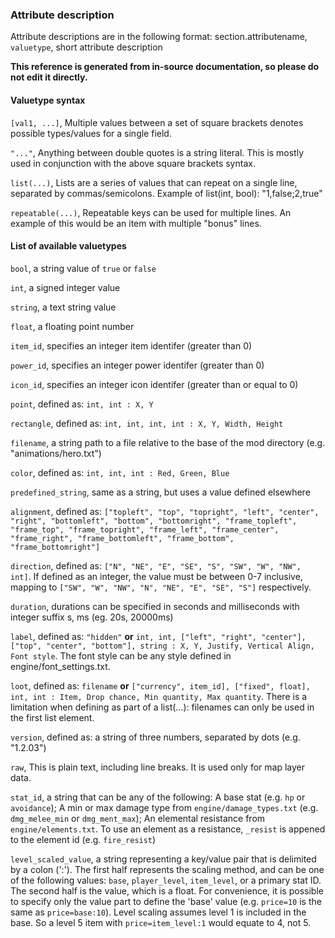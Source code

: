 ### Attribute description
Attribute descriptions are in the following format: section.attributename, `valuetype`, short attribute description

**This reference is generated from in-source documentation, so please do not edit it directly.**

#### Valuetype syntax

`[val1, ...]`, Multiple values between a set of square brackets denotes possible types/values for a single field.

`"..."`, Anything between double quotes is a string literal. This is mostly used in conjunction with the above square brackets syntax.

`list(...)`, Lists are a series of values that can repeat on a single line, separated by commas/semicolons. Example of list(int, bool): "1,false;2,true"

`repeatable(...)`, Repeatable keys can be used for multiple lines. An example of this would be an item with multiple "bonus" lines.

#### List of available valuetypes

`bool`, a string value of `true` or `false`

`int`, a signed integer value

`string`, a text string value

`float`, a floating point number

`item_id`, specifies an integer item identifer (greater than 0)

`power_id`, specifies an integer power identifer (greater than 0)

`icon_id`, specifies an integer icon identifer (greater than or equal to 0)

`point`, defined as: `int, int : X, Y`

`rectangle`, defined as: `int, int, int, int : X, Y, Width, Height`

`filename`, a string path to a file relative to the base of the mod directory (e.g. "animations/hero.txt")

`color`, defined as: `int, int, int : Red, Green, Blue`

`predefined_string`, same as a string, but uses a value defined elsewhere

`alignment`, defined as: `["topleft", "top", "topright", "left", "center", "right", "bottomleft", "bottom", "bottomright", "frame_topleft", "frame_top", "frame_topright", "frame_left", "frame_center", "frame_right", "frame_bottomleft", "frame_bottom", "frame_bottomright"]`

`direction`, defined as: `["N", "NE", "E", "SE", "S", "SW", "W", "NW", int]`. If defined as an integer, the value must be between 0-7 inclusive, mapping to `["SW", "W", "NW", "N", "NE", "E", "SE", "S"]` respectively.

`duration`, durations can be specified in seconds and milliseconds with integer suffix s, ms (eg. 20s, 20000ms)

`label`, defined as: `"hidden"` **or** `int, int, ["left", "right", "center"], ["top", "center", "bottom"], string : X, Y, Justify, Vertical Align, Font style`. The font style can be any style defined in engine/font\_settings.txt.

`loot`, defined as: `filename` **or** `["currency", item_id], ["fixed", float], int, int : Item, Drop chance, Min quantity, Max quantity`. There is a limitation when defining as part of a list(...): filenames can only be used in the first list element.

`version`, defined as: a string of three numbers, separated by dots (e.g. "1.2.03")

`raw`, This is plain text, including line breaks. It is used only for map layer data.

`stat_id`, a string that can be any of the following: A base stat (e.g. `hp` or `avoidance`); A min or max damage type from `engine/damage_types.txt` (e.g. `dmg_melee_min` or `dmg_ment_max`); An elemental resistance from `engine/elements.txt`. To use an element as a resistance, `_resist` is appened to the element id (e.g. `fire_resist`)

`level_scaled_value`, a string representing a key/value pair that is delimited by a colon (':'). The first half represents the scaling method, and can be one of the following values: `base`, `player_level`, `item_level`, or a primary stat ID. The second half is the value, which is a float. For convenience, it is possible to specify only the value part to define the 'base' value (e.g. `price=10` is the same as `price=base:10`). Level scaling assumes level 1 is included in the base. So a level 5 item with `price=item_level:1` would equate to 4, not 5.

